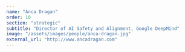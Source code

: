 ```yaml
---
name: "Anca Dragan"
order: 10
section: "strategic"
subtitle: "Director of AI Safety and Alignment, Google DeepMind"
image: "/assets/images/people/anca-dragan.jpg"
external_url: "http://www.ancadragan.com"
---
```

